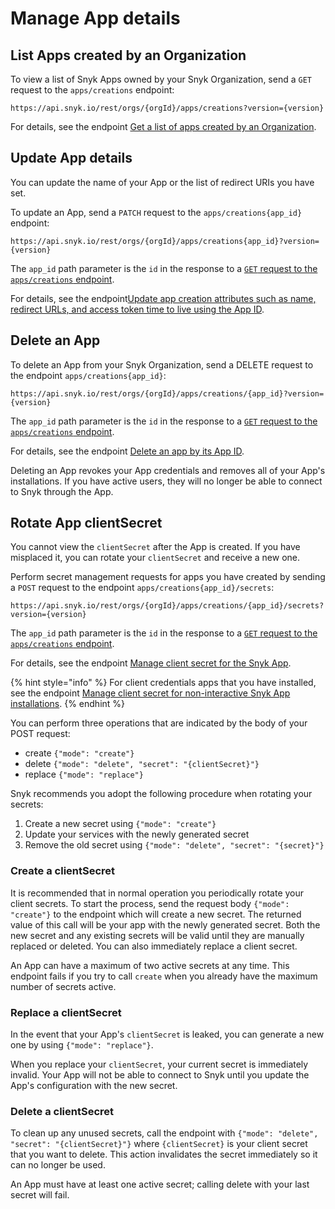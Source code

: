 # Manage App details

## List Apps created by an Organization

To view a list of Snyk Apps owned by your Snyk Organization, send a `GET` request to the `apps/creations` endpoint:

`https://api.snyk.io/rest/orgs/{orgId}/apps/creations?version={version}`

For details, see the endpoint [Get a list of apps created by an Organization](../reference/apps.md#orgs-org\_id-apps-1).

## Update App details

You can update the name of your App or the list of redirect URIs you have set.

To update an App, send a `PATCH` request to the `apps/creations{app_id}` endpoint:

`https://api.snyk.io/rest/orgs/{orgId}/apps/creations{app_id}?version={version}`

The `app_id` path parameter is the `id` in the response to a [`GET` request to the `apps/creations` endpoint](manage-app-details.md#list-apps-created-by-an-organization).

For details, see the endpoint[Update app creation attributes such as name, redirect URLs, and access token time to live using the App ID](../reference/apps.md#orgs-org\_id-apps-creations-app\_id).

## Delete an App

To delete an App from your Snyk Organization, send a DELETE request to the endpoint `apps/creations{app_id}`:

`https://api.snyk.io/rest/orgs/{orgId}/apps/creations/{app_id}?version={version}`

The `app_id` path parameter is the `id` in the response to a [`GET` request to the `apps/creations` endpoint](manage-app-details.md#list-apps-created-by-an-organization).

For details, see the endpoint [Delete an app by its App ID](../reference/apps.md#orgs-org\_id-apps-client\_id-2).

Deleting an App revokes your App credentials and removes all of your App's installations. If you have active users, they will no longer be able to connect to Snyk through the App.

## Rotate App clientSecret

You cannot view the `clientSecret` after the App is created. If you have misplaced it, you can rotate your `clientSecret` and receive a new one.

Perform secret management requests for apps you have created by sending a `POST` request to the endpoint `apps/creations{app_id}/secrets`:

`https://api.snyk.io/rest/orgs/{orgId}/apps/creations/{app_id}/secrets?version={version}`

The `app_id` path parameter is the `id` in the response to a [`GET` request to the `apps/creations` endpoint](manage-app-details.md#list-apps-created-by-an-organization).

For details, see the endpoint [Manage client secret for the Snyk App](../reference/apps.md#orgs-org\_id-apps-creations-app\_id-secrets).

{% hint style="info" %}
For client credentials apps that you have installed, see the endpoint [Manage client secret for non-interactive Snyk App installations](../reference/apps.md#groups-group\_id-apps-installs-install\_id-secrets).
{% endhint %}

You can perform three operations that are indicated by the body of your POST request:

* create `{"mode": "create"}`
* delete `{"mode": "delete", "secret": "{clientSecret}"}`
* replace `{"mode": "replace"}`

Snyk recommends you adopt the following procedure when rotating your secrets:

1. Create a new secret using `{"mode": "create"}`
2. Update your services with the newly generated secret
3. Remove the old secret using `{"mode": "delete", "secret": "{secret}"}`

### Create a clientSecret

It is recommended that in normal operation you periodically rotate your client secrets. To start the process, send the request body `{"mode": "create"}` to the endpoint which will create a new secret. The returned value of this call will be your app with the newly generated secret. Both the new secret and any existing secrets will be valid until they are manually replaced or deleted. You can also immediately replace a client secret.

An App can have a maximum of two active secrets at any time. This endpoint fails if you try to call `create` when you already have the maximum number of secrets active.

### Replace a clientSecret

In the event that your App's `clientSecret` is leaked, you can generate a new one by using `{"mode": "replace"}`.

When you replace your `clientSecret`, your current secret is immediately invalid. Your App will not be able to connect to Snyk until you update the App's configuration with the new secret.

### Delete a clientSecret

To clean up any unused secrets, call the endpoint with `{"mode": "delete", "secret": "{clientSecret}"}` where `{clientSecret}` is your client secret that you want to delete. This action invalidates the secret immediately so it can no longer be used.

An App must have at least one active secret; calling delete with your last secret will fail.
